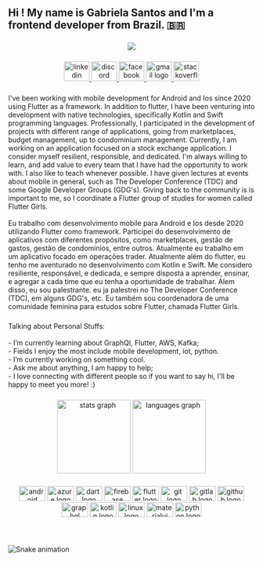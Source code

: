 <h2 align="left">Hi ! My name is Gabriela Santos and I'm a frontend developer from Brazil. 🇧🇷</h2>

###

<div align="center">
  <img src="https://visitor-badge.laobi.icu/badge?page_id=ggsant.ggsant&left_color=purple&right_color=aqua&left_text=visitors so far"  />
</div>

###

<div align="center">
  <a href="https://www.linkedin.com/in/gabriela-pereira-dos-santos-472365139/" target="_blank">
    <img src="https://raw.githubusercontent.com/maurodesouza/profile-readme-generator/master/src/assets/icons/social/linkedin/default.svg" width="52" height="40" alt="linkedin logo"  />
  </a>
  <a href="Gabriela Santos#9188" target="_blank">
    <img src="https://raw.githubusercontent.com/maurodesouza/profile-readme-generator/master/src/assets/icons/social/discord/default.svg" width="52" height="40" alt="discord logo"  />
  </a>
  <a href="https://www.facebook.com/profile.php?id=100082956810835" target="_blank">
    <img src="https://raw.githubusercontent.com/maurodesouza/profile-readme-generator/master/src/assets/icons/social/facebook/default.svg" width="52" height="40" alt="facebook logo"  />
  </a>
  <a href="gabisantosdeveloper@gmail.com" target="_blank">
    <img src="https://raw.githubusercontent.com/maurodesouza/profile-readme-generator/master/src/assets/icons/social/gmail/default.svg" width="52" height="40" alt="gmail logo"  />
  </a>
  <a href="https://stackoverflow.com/users/15530152/gabriela-pereira-dos-santos?tab=profile" target="_blank">
    <img src="https://raw.githubusercontent.com/maurodesouza/profile-readme-generator/master/src/assets/icons/social/stackoverflow/default.svg" width="52" height="40" alt="stackoverflow logo"  />
  </a>
</div>

###

<p align="left">I've been working with mobile development for Android and Ios since 2020 using Flutter as a framework. In addition to flutter, I have been venturing into development with native technologies, specifically Kotlin and Swift programming languages. Professionally, I participated in the development of projects with different range of applications, going from marketplaces, budget management, up to condominium management. Currently, I am working on an application focused on a stock exchange application. I consider myself resilient, responsible, and dedicated. I'm always willing to learn, and add value to every team that I have had the opportunity to work with. I also like to teach whenever possible. I have given lectures at events about mobile in general, such as The Developer Conference (TDC) and some Google Developer Groups (GDG's). Giving back to the community is is important to me, so I coordinate a Flutter group of studies for women called Flutter Girls.<br><br>Eu trabalho com desenvolvimento mobile para Android e Ios desde 2020 utilizando Flutter como framework. Participei do desenvolvimento de aplicativos com diferentes propósitos, como marketplaces, gestão de gastos, gestão de condomínios, entre outros. Atualmente eu trabalho em um aplicativo focado em operações trader. Atualmente além do flutter, eu tenho me aventurado no desenvolvimento com Kotlin e Swift. Me considero resiliente, responsável, e dedicada, e sempre disposta a aprender, ensinar, e agregar a cada time que eu tenha a oportunidade de trabalhar. Alem disso, eu sou palestrante. eu ja palestrei no The Developer Conference (TDC), em alguns GDG's, etc. Eu também sou coordenadora de uma comunidade feminina para estudos sobre Flutter, chamada Flutter Girls.</p>

###

<p align="left">Talking about Personal Stuffs:<br><br>- I’m currently learning about GraphQl, Flutter, AWS, Kafka;<br>- Fields I enjoy the most include mobile development, iot, python.<br>- I’m currently working on something cool.<br>- Ask me about anything, I am happy to help;<br>- I love connecting with different people so if you want to say hi, I'll be happy to meet you more! :)</p>

###

<div align="center">
  <img src="https://github-readme-stats.vercel.app/api?hide_title=false&hide_rank=false&show_icons=true&include_all_commits=true&count_private=true&disable_animations=false&theme=dracula&locale=en&hide_border=false&username=ggsant" height="150" alt="stats graph"  />
  <img src="https://github-readme-stats.vercel.app/api/top-langs?locale=en&hide_title=false&layout=compact&card_width=320&langs_count=5&theme=dracula&hide_border=false&username=ggsant" height="150" alt="languages graph"  />
</div>

###

<div align="center">
  <img src="https://cdn.jsdelivr.net/gh/devicons/devicon/icons/android/android-original.svg" height="30" width="54" alt="android logo"  />
  <img src="https://cdn.jsdelivr.net/gh/devicons/devicon/icons/azure/azure-original.svg" height="30" width="54" alt="azure logo"  />
  <img src="https://cdn.jsdelivr.net/gh/devicons/devicon/icons/dart/dart-original.svg" height="30" width="54" alt="dart logo"  />
  <img src="https://cdn.jsdelivr.net/gh/devicons/devicon/icons/firebase/firebase-plain.svg" height="30" width="54" alt="firebase logo"  />
  <img src="https://cdn.jsdelivr.net/gh/devicons/devicon/icons/flutter/flutter-original.svg" height="30" width="54" alt="flutter logo"  />
  <img src="https://cdn.jsdelivr.net/gh/devicons/devicon/icons/git/git-original.svg" height="30" width="54" alt="git logo"  />
  <img src="https://cdn.jsdelivr.net/gh/devicons/devicon/icons/gitlab/gitlab-original.svg" height="30" width="54" alt="gitlab logo"  />
  <img src="https://cdn.jsdelivr.net/gh/devicons/devicon/icons/github/github-original.svg" height="30" width="54" alt="github logo"  />
  <img src="https://cdn.jsdelivr.net/gh/devicons/devicon/icons/graphql/graphql-plain.svg" height="30" width="54" alt="graphql logo"  />
  <img src="https://cdn.jsdelivr.net/gh/devicons/devicon/icons/kotlin/kotlin-original.svg" height="30" width="54" alt="kotlin logo"  />
  <img src="https://cdn.jsdelivr.net/gh/devicons/devicon/icons/linux/linux-original.svg" height="30" width="54" alt="linux logo"  />
  <img src="https://cdn.jsdelivr.net/gh/devicons/devicon/icons/materialui/materialui-original.svg" height="30" width="54" alt="materialui logo"  />
  <img src="https://cdn.jsdelivr.net/gh/devicons/devicon/icons/python/python-original.svg" height="30" width="54" alt="python logo"  />
</div>

###

<br clear="both">

![Snake animation](https://github.com/ggsant/ggsant/blob/output/github-contribution-grid-snake.svg)

###
